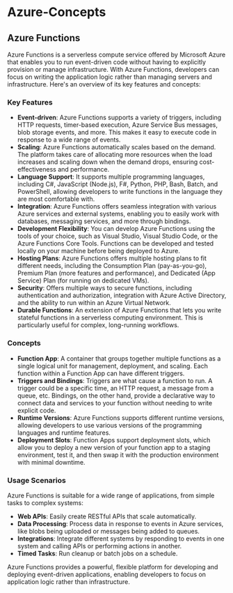 # Azure-Concepts
## Azure Functions
Azure Functions is a serverless compute service offered by Microsoft Azure that enables you to run event-driven code without having to explicitly provision or manage infrastructure. With Azure Functions, developers can focus on writing the application logic rather than managing servers and infrastructure. Here's an overview of its key features and concepts:

### Key Features
- **Event-driven**: Azure Functions supports a variety of triggers, including HTTP requests, timer-based execution, Azure Service Bus messages, blob storage events, and more. This makes it easy to execute code in response to a wide range of events.
- **Scaling**: Azure Functions automatically scales based on the demand. The platform takes care of allocating more resources when the load increases and scaling down when the demand drops, ensuring cost-effectiveness and performance.
- **Language Support**: It supports multiple programming languages, including C#, JavaScript (Node.js), F#, Python, PHP, Bash, Batch, and PowerShell, allowing developers to write functions in the language they are most comfortable with.
- **Integration**: Azure Functions offers seamless integration with various Azure services and external systems, enabling you to easily work with databases, messaging services, and more through bindings.
- **Development Flexibility**: You can develop Azure Functions using the tools of your choice, such as Visual Studio, Visual Studio Code, or the Azure Functions Core Tools. Functions can be developed and tested locally on your machine before being deployed to Azure.
- **Hosting Plans**: Azure Functions offers multiple hosting plans to fit different needs, including the Consumption Plan (pay-as-you-go), Premium Plan (more features and performance), and Dedicated (App Service) Plan (for running on dedicated VMs).
- **Security**: Offers multiple ways to secure functions, including authentication and authorization, integration with Azure Active Directory, and the ability to run within an Azure Virtual Network.
- **Durable Functions**: An extension of Azure Functions that lets you write stateful functions in a serverless computing environment. This is particularly useful for complex, long-running workflows.

### Concepts
- **Function App**: A container that groups together multiple functions as a single logical unit for management, deployment, and scaling. Each function within a Function App can have different triggers.
- **Triggers and Bindings**: Triggers are what cause a function to run. A trigger could be a specific time, an HTTP request, a message from a queue, etc. Bindings, on the other hand, provide a declarative way to connect data and services to your function without needing to write explicit code.
- **Runtime Versions**: Azure Functions supports different runtime versions, allowing developers to use various versions of the programming languages and runtime features.
- **Deployment Slots**: Function Apps support deployment slots, which allow you to deploy a new version of your function app to a staging environment, test it, and then swap it with the production environment with minimal downtime.

### Usage Scenarios
Azure Functions is suitable for a wide range of applications, from simple tasks to complex systems:
- **Web APIs**: Easily create RESTful APIs that scale automatically.
- **Data Processing**: Process data in response to events in Azure services, like blobs being uploaded or messages being added to queues.
- **Integrations**: Integrate different systems by responding to events in one system and calling APIs or performing actions in another.
- **Timed Tasks**: Run cleanup or batch jobs on a schedule.

Azure Functions provides a powerful, flexible platform for developing and deploying event-driven applications, enabling developers to focus on application logic rather than infrastructure.

